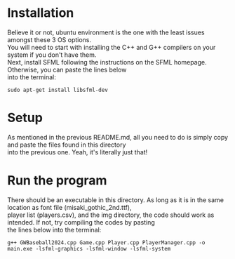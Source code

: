 # Installation
Believe it or not, ubuntu environment is the one with the least issues amongst these 3 OS options. <br>
You will need to start with installing the C++ and G++ compilers on your system if you don't have them. <br>
Next, install SFML following the instructions on the SFML homepage. Otherwise, you can paste the lines below <br>
into the terminal: <br>
```
sudo apt-get install libsfml-dev
```

# Setup
As mentioned in the previous README.md, all you need to do is simply copy and paste the files found in this directory <br>
into the previous one. Yeah, it's literally just that!

# Run the program
There should be an executable in this directory. As long as it is in the same location as font file (misaki_gothic_2nd.ttf), <br>
player list (players.csv), and the img directory, the code should work as intended. If not, try compiling the codes by pasting <br>
the lines below into the terminal: <br>
```
g++ GWBaseball2024.cpp Game.cpp Player.cpp PlayerManager.cpp -o main.exe -lsfml-graphics -lsfml-window -lsfml-system
```
